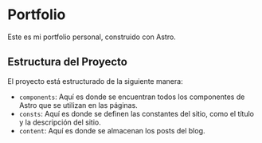# Portfolio

Este es mi portfolio personal, construido con Astro.

## Estructura del Proyecto

El proyecto está estructurado de la siguiente manera:

- `components`: Aquí es donde se encuentran todos los componentes de Astro que se utilizan en las páginas.
- `consts`: Aquí es donde se definen las constantes del sitio, como el título y la descripción del sitio.
- `content`: Aquí es donde se almacenan los posts del blog.
